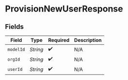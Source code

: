 # ProvisionNewUserResponse


## Fields

| Field              | Type               | Required           | Description        |
| ------------------ | ------------------ | ------------------ | ------------------ |
| `modelId`          | *String*           | :heavy_check_mark: | N/A                |
| `orgId`            | *String*           | :heavy_check_mark: | N/A                |
| `userId`           | *String*           | :heavy_check_mark: | N/A                |